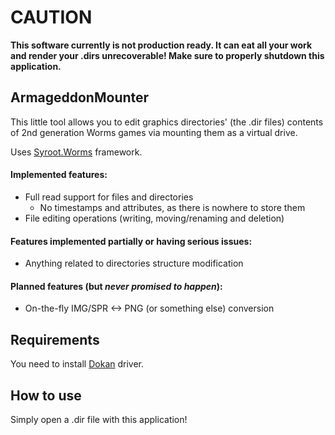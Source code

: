 CAUTION
=======

**This software currently is not production ready. It can eat all your work
and render your .dirs unrecoverable! Make sure to properly shutdown this application.**

ArmageddonMounter
-----------------

This little tool allows you to edit graphics directories' (the .dir files)
contents of 2nd generation Worms games via mounting them as a virtual drive.

Uses [Syroot.Worms](https://gitlab.com/Syroot/Worms) framework.

#### Implemented features:
* Full read support for files and directories
  * No timestamps and attributes, as there is nowhere to store them
* File editing operations (writing, moving/renaming and deletion)

#### Features implemented partially or having serious issues:
* Anything related to directories structure modification

#### Planned features (but *never promised to happen*):
* On-the-fly IMG/SPR <-> PNG (or something else) conversion

Requirements
------------

You need to install [Dokan](https://github.com/dokan-dev/dokany/releases) driver.

How to use
----------

Simply open a .dir file with this application!
